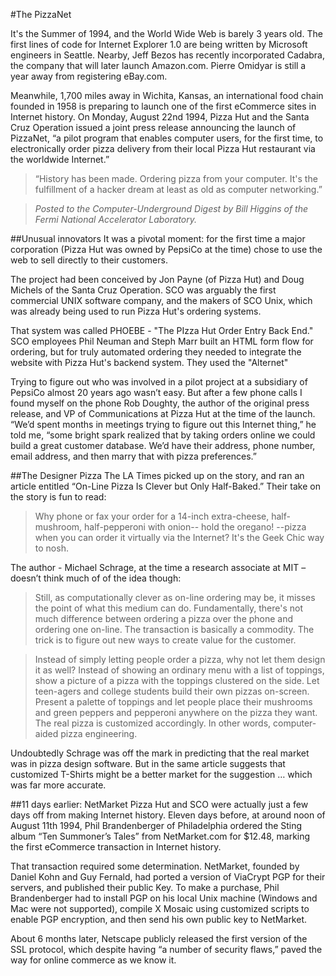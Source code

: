 #The PizzaNet

It's the Summer of 1994, and the World Wide Web is barely 3 years old. The first lines of code for Internet Explorer 1.0 are being written by Microsoft engineers in Seattle. Nearby, Jeff Bezos has recently incorporated Cadabra, the company that will later launch Amazon.com. Pierre Omidyar is still a year away from registering eBay.com.

Meanwhile, 1,700 miles away in Wichita, Kansas, an international food chain founded in 1958 is preparing to launch one of the first eCommerce sites in Internet history. On Monday, August 22nd 1994, Pizza Hut and the Santa Cruz Operation issued a joint press release announcing the launch of PizzaNet, “a pilot program that enables computer users, for the first time, to electronically order pizza delivery from their local Pizza Hut restaurant via the worldwide Internet.”

> “History has been made.  Ordering pizza from your computer.  It's the fulfillment of a hacker dream at least as old as computer networking.”

> *Posted to the Computer-Underground Digest by Bill Higgins of the Fermi National Accelerator Laboratory.*

##Unusual innovators
It was a pivotal moment: for the first time a major corporation (Pizza Hut was owned by PepsiCo at the time) chose to use the web to sell directly to their customers. 

The project had been conceived by Jon Payne (of Pizza Hut) and Doug Michels of the Santa Cruz Operation. SCO was arguably the first commercial UNIX software company, and the makers of SCO Unix, which was already being used to run Pizza Hut's ordering systems. 

That system was called PHOEBE - "The PIzza Hut Order Entry Back End." SCO employees Phil Neuman and Steph Marr built an HTML form flow for ordering, but for truly automated ordering they needed to integrate the website with Pizza Hut's backend system. They used the "Alternet"



Trying to figure out who was involved in a pilot project at a subsidiary of PepsiCo almost 20 years ago wasn’t easy. But after a few phone calls I found myself on the phone Rob Doughty, the author of the original press release, and VP of Communications at Pizza Hut at the time of the launch. “We’d spent months in meetings trying to figure out this Internet thing,” he told me, “some bright spark realized that by taking orders online we could build a great customer database. We’d have their address, phone number, email address, and then marry that with pizza preferences.”


##The Designer Pizza
The LA Times picked up on the story, and ran an article entitled “On-Line Pizza Is Clever but Only Half-Baked.” Their take on the story is fun to read:
> Why phone or fax your order for a 14-inch extra-cheese, half-mushroom, half-pepperoni with onion-- hold the oregano! --pizza when you can order it virtually via the Internet? It's the Geek Chic way to nosh.

The author - Michael Schrage, at the time a research associate at MIT – doesn’t think much of of the idea though:
> Still, as computationally clever as on-line ordering may be, it misses the point of what this medium can do. Fundamentally, there's not much difference between ordering a pizza over the phone and ordering one on-line. The transaction is basically a commodity. The trick is to figure out new ways to create value for the customer.

> Instead of simply letting people order a pizza, why not let them design it as well? Instead of showing an ordinary menu with a list of toppings, show a picture of a pizza with the toppings clustered on the side. Let teen-agers and college students build their own pizzas on-screen. Present a palette of toppings and let people place their mushrooms and green peppers and pepperoni anywhere on the pizza they want. The real pizza is customized accordingly. In other words, computer-aided pizza engineering.

Undoubtedly Schrage was off the mark in predicting that the real market was in pizza design software. But in the same article suggests that customized T-Shirts might be a better market for the suggestion … which was far more accurate. 

##11 days earlier: NetMarket
Pizza Hut and SCO were actually just a few days off from making Internet history. Eleven days before, at around noon of August 11th 1994, Phil Brandenberger  of Philadelphia ordered the Sting album “Ten Summoner’s Tales” from NetMarket.com for $12.48, marking the first eCommerce transaction in Internet history. 

That transaction required some determination. NetMarket, founded by Daniel Kohn and Guy Fernald, had ported a version of ViaCrypt PGP for their servers, and published their public Key. To make a purchase, Phil Brandenberger had to install PGP on his local Unix machine (Windows and Mac were not supported), compile X Mosaic using customized scripts to enable PGP encryption, and then send his own public key to NetMarket.

About 6 months later, Netscape publicly released the first version of the SSL protocol, which despite having “a number of security flaws,” paved the way for online commerce as we know it.
